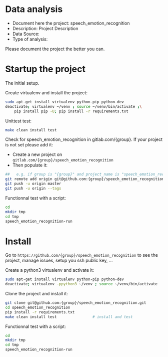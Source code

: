 # Data analysis
- Document here the project: speech_emotion_recognition
- Description: Project Description
- Data Source:
- Type of analysis:

Please document the project the better you can.

# Startup the project

The initial setup.

Create virtualenv and install the project:
```bash
sudo apt-get install virtualenv python-pip python-dev
deactivate; virtualenv ~/venv ; source ~/venv/bin/activate ;\
    pip install pip -U; pip install -r requirements.txt
```

Unittest test:
```bash
make clean install test
```

Check for speech_emotion_recognition in gitlab.com/{group}.
If your project is not set please add it:

- Create a new project on `gitlab.com/{group}/speech_emotion_recognition`
- Then populate it:

```bash
##   e.g. if group is "{group}" and project_name is "speech_emotion_recognition"
git remote add origin git@github.com:{group}/speech_emotion_recognition.git
git push -u origin master
git push -u origin --tags
```

Functionnal test with a script:

```bash
cd
mkdir tmp
cd tmp
speech_emotion_recognition-run
```

# Install

Go to `https://github.com/{group}/speech_emotion_recognition` to see the project, manage issues,
setup you ssh public key, ...

Create a python3 virtualenv and activate it:

```bash
sudo apt-get install virtualenv python-pip python-dev
deactivate; virtualenv -ppython3 ~/venv ; source ~/venv/bin/activate
```

Clone the project and install it:

```bash
git clone git@github.com:{group}/speech_emotion_recognition.git
cd speech_emotion_recognition
pip install -r requirements.txt
make clean install test                # install and test
```
Functionnal test with a script:

```bash
cd
mkdir tmp
cd tmp
speech_emotion_recognition-run
```
